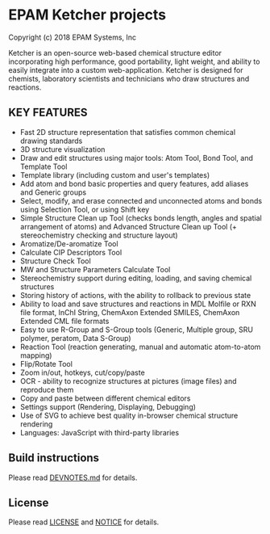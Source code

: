 # EPAM Ketcher projects
Copyright (c) 2018 EPAM Systems, Inc

Ketcher is an open-source web-based chemical structure editor incorporating high performance, good portability, light weight, and ability to easily integrate into a custom web-application. Ketcher is designed for chemists, laboratory scientists and technicians who draw structures and reactions.

## KEY FEATURES
* Fast 2D structure representation that satisfies common chemical drawing standards
* 3D structure visualization
* Draw and edit structures using major tools: Atom Tool, Bond Tool, and Template Tool
* Template library (including custom and user's templates)
* Add atom and bond basic properties and query features, add aliases and Generic groups
* Select, modify, and erase connected and unconnected atoms and bonds using Selection Tool, or using Shift key
* Simple Structure Clean up Tool (checks bonds length, angles and spatial arrangement of atoms) and Advanced Structure Clean up Tool (+ stereochemistry checking and structure layout) 
* Aromatize/De-aromatize Tool
* Calculate CIP Descriptors Tool
* Structure Check Tool
* MW and Structure Parameters Calculate Tool 
* Stereochemistry support during editing, loading, and saving chemical structures
* Storing history of actions, with the ability to rollback to previous state
* Ability to load and save structures and reactions in MDL Molfile or RXN file format, InChI String, ChemAxon Extended SMILES, ChemAxon Extended CML file formats
* Easy to use R-Group and S-Group tools (Generic, Multiple group, SRU polymer, peratom, Data S-Group) 
* Reaction Tool (reaction generating, manual and automatic atom-to-atom mapping) 
* Flip/Rotate Tool
* Zoom in/out, hotkeys, cut/copy/paste
* OCR - ability to recognize structures at pictures (image files) and reproduce them
* Copy and paste between different chemical editors
* Settings support (Rendering, Displaying, Debugging)
* Use of SVG to achieve best quality in-browser chemical structure rendering
* Languages: JavaScript with third-party libraries

## Build instructions
Please read [DEVNOTES.md](DEVNOTES.md) for details.

## License
Please read [LICENSE](LICENSE) and [NOTICE](NOTICE) for details.
